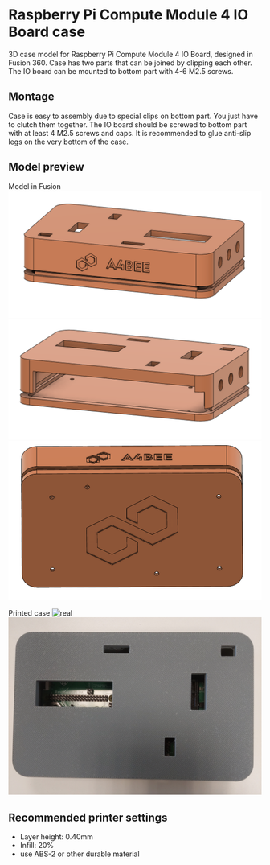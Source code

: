 # Raspberry Pi Compute Module 4 IO Board case
3D case model for Raspberry Pi Compute Module 4 IO Board, designed in Fusion 360. Case has two parts that can be joined by clipping each other. The IO board can be mounted to bottom part with 4-6 M2.5 screws. 

## Montage
Case is easy to assembly due to special clips on bottom part. You just have to clutch them together. The IO board should be screwed to bottom part with at least 4 M2.5 screws and caps. It is recommended to glue anti-slip legs on the very bottom of the case.

## Model preview
Model in Fusion
![model1](res/model1.png)
![model2](res/model2.png)
![model3](res/model3.png)

Printed case
![real](res/real.jpg)
![real](res/real2.jpg)

## Recommended printer settings
- Layer height: 0.40mm
- Infill: 20%
- use ABS-2 or other durable material

